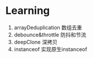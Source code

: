 # Learning
1. arrayDeduplication 数组去重
2. debounce&throttle 防抖和节流
3. deepClone 深拷贝
4. instanceof 实现原生instanceof